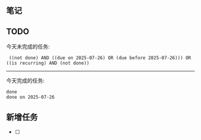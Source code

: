 ## 笔记

## TODO
今天未完成的任务:
```tasks
 ((not done) AND ((due on 2025-07-26) OR (due before 2025-07-26))) OR ((is recurring) AND (not done))
```
---
今天完成的任务:
```tasks
done
done on 2025-07-26 
```
## 新增任务
- [ ] 
  



